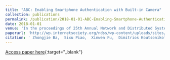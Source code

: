 ```yaml
---
title: "ABC: Enabling Smartphone Authentication with Built-in Camera"
collection: publications
permalink: /publication/2018-01-01-ABC-Enabling-Smartphone-Authentication-with-Built-in-Camera
date: 2018-01-01
venue: 'In the proceedings of 25th Annual Network and Distributed System Security Symposium, NDSS 2018, San Diego, California, USA, February 18-21, 2018'
paperurl: 'http://wp.internetsociety.org/ndss/wp-content/uploads/sites/25/2018/02/ndss2018\_03B-3\_Ba\_paper.pdf'
citation: ' Zhongjie Ba,  Sixu Piao,  Xinwen Fu,  Dimitrios Koutsonikolas,  Aziz Mohaisen,  Kui Ren, &quot;ABC: Enabling Smartphone Authentication with Built-in Camera.&quot; In the proceedings of 25th Annual Network and Distributed System Security Symposium, NDSS 2018, San Diego, California, USA, February 18-21, 2018, 2018.'
---
```

[Access paper here](http://wp.internetsociety.org/ndss/wp-content/uploads/sites/25/2018/02/ndss2018\_03B-3\_Ba\_paper.pdf){:target="_blank"}
